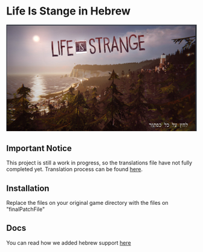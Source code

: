 # Life Is Stange in Hebrew

![game](game.png 'game')

## **Important Notice**

This project is still a work in progress, so the translations file have not fully completed yet.
Translation process can be found [here](https://docs.google.com/spreadsheets/d/1ZgZlny7Drc7AjxL00pcGTNJAIKFj_dl6z4fURxT3pew/edit?usp=sharing).

## Installation

Replace the files on your original game directory with the files on "finalPatchFile"

## Docs

You can read how we added hebrew support [here](https://github.com/adventurebrew/ueworks/blob/main/Life%20Is%20Strange/docs/README.md)
